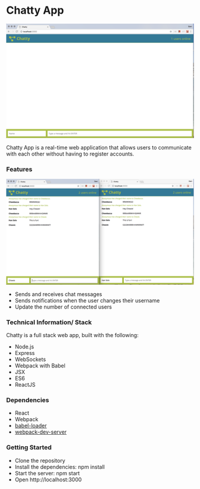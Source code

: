 Chatty App
===========

!["Screenshot: Chatty App - 1 user"](https://github.com/danitiemi/chattyApp/blob/master/docs/chatty-1user.png?raw=true)


Chatty App is a real-time web application that allows users to communicate with each other without having to register accounts. 


### Features

!["Screenshot: Chatty App - 2 users"](https://github.com/danitiemi/chattyApp/blob/master/docs/chatty-2users.png?raw=true)
- Sends and receives chat messages
- Sends notifications when the user changes their username
- Update the number of connected users


### Technical Information/ Stack

  Chatty is a full stack web app, built with the following:
  - Node.js
  - Express
  - WebSockets
  - Webpack with Babel
  - JSX
  - ES6
  - ReactJS


### Dependencies

* React
* Webpack
* [babel-loader](https://github.com/babel/babel-loader)
* [webpack-dev-server](https://github.com/webpack/webpack-dev-server)


### Getting Started

* Clone the repository
* Install the dependencies: npm install
* Start the server: npm start
* Open http://localhost:3000
